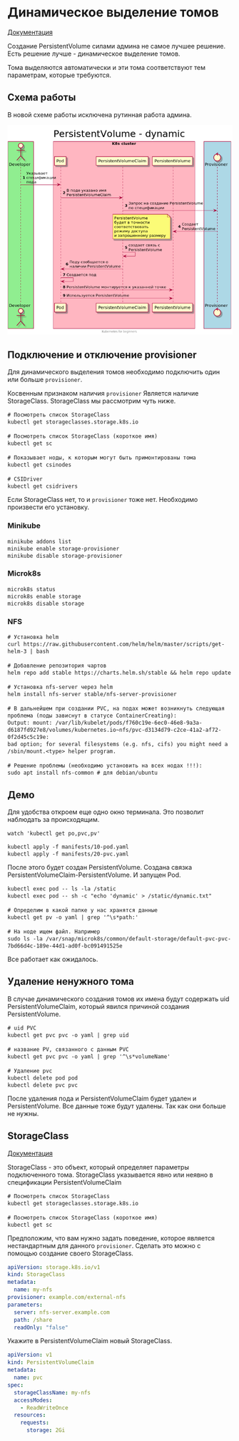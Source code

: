 # Динамическое выделение томов
[Документация](https://kubernetes.io/docs/concepts/storage/dynamic-provisioning/)

Создание PersistentVolume силами админа не самое лучшее решение.
Есть решение лучше - динамическое выделение томов.

Тома выделяются автоматически и эти тома соответствуют тем параметрам, которые требуются.

## Схема работы
В новой схеме работы исключена рутинная работа админа.
 
![Схема](./images/scheme-dynamic.png)  

## Подключение и отключение provisioner
Для динамического выделения томов необходимо подключить один или больше `provisioner`.

Косвенным признаком наличия `provisioner` Является наличие StorageClass. StorageClass мы рассмотрим чуть ниже.

```shell script
# Посмотреть список StorageClass
kubectl get storageclasses.storage.k8s.io

# Посмотреть список StorageClass (короткое имя)
kubectl get sc

# Показывает ноды, к которым могут быть примонтированы тома
kubectl get csinodes

# CSIDriver 
kubectl get csidrivers
```

Если StorageClass нет, то и `provisioner` тоже нет. Необходимо произвести его установку.

### Minikube
```shell script
minikube addons list
minikube enable storage-provisioner
minikube disable storage-provisioner
```

### Microk8s
```shell script
microk8s status
microk8s enable storage
microk8s disable storage
```

### NFS
```shell script
# Установка helm 
curl https://raw.githubusercontent.com/helm/helm/master/scripts/get-helm-3 | bash

# Добавление репозитория чартов 
helm repo add stable https://charts.helm.sh/stable && helm repo update

# Установка nfs-server через helm 
helm install nfs-server stable/nfs-server-provisioner

# В дальнейшем при создании PVC, на подах может возникнуть следующая проблема (поды зависнут в статусе ContainerCreating):
Output: mount: /var/lib/kubelet/pods/f760c19e-6ec0-46e8-9a3a-d6187fd927e8/volumes/kubernetes.io~nfs/pvc-d3134d79-c2ce-41a2-af72-0f2d45c5c19e:
bad option; for several filesystems (e.g. nfs, cifs) you might need a /sbin/mount.<type> helper program.

# Решение проблемы (необходимо установить на всех нодах !!!):
sudo apt install nfs-common # для debian/ubuntu
```

## Демо
Для удобства откроем еще одно окно терминала. Это позволит наблюдать за происходящим.
```shell script
watch 'kubectl get po,pvc,pv'
```

```shell script
kubectl apply -f manifests/10-pod.yaml
kubectl apply -f manifests/20-pvc.yaml
```
После этого будет создан PersistentVolume.
Создана связка PersistentVolumeClaim-PersistentVolume.
И запущен Pod.

```shell script
kubectl exec pod -- ls -la /static
kubectl exec pod -- sh -c "echo 'dynamic' > /static/dynamic.txt"

# Определим в какой папке у нас хранятся данные
kubectl get pv -o yaml | grep '^\s*path:'

# На ноде ищем файл. Например
sudo ls -la /var/snap/microk8s/common/default-storage/default-pvc-pvc-7bd66d4c-189e-44d1-ad0f-bc091491525e
```

Все работает как ожидалось.

## Удаление ненужного тома
В случае динамического создания томов их имена будут содержать uid PersistentVolumeClaim, который явился причиной создания PersistentVolume.

```shell script
# uid PVC
kubectl get pvc pvc -o yaml | grep uid

# название PV, связанного с данным PVC 
kubectl get pvc pvc -o yaml | grep '^\s*volumeName'

# Удаление pvc
kubectl delete pod pod
kubectl delete pvc pvc
```

После удаления пода и PersistentVolumeClaim будет удален и PersistentVolume.
Все данные тоже будут удалены. Так как они больше не нужны.

## StorageClass
[Документация](https://kubernetes.io/docs/concepts/storage/storage-classes/)

StorageClass - это объект, который определяет параметры подключенного тома.
StorageClass указывается явно или неявно в спецификации PersistentVolumeClaim

```shell script
# Посмотреть список StorageClass
kubectl get storageclasses.storage.k8s.io

# Посмотреть список StorageClass (короткое имя)
kubectl get sc
```

Предположим, что вам нужно задать поведение, которое является нестандартным для данного `provisioner`.
Сделать это можно с помощью создание своего StorageClass.

```yaml
apiVersion: storage.k8s.io/v1
kind: StorageClass
metadata:
  name: my-nfs
provisioner: example.com/external-nfs
parameters:
  server: nfs-server.example.com
  path: /share
  readOnly: "false"
```

Укажите в PersistentVolumeClaim новый StorageClass. 

```yaml
apiVersion: v1
kind: PersistentVolumeClaim
metadata:
  name: pvc
spec:
  storageClassName: my-nfs
  accessModes:
    - ReadWriteOnce
  resources:
    requests:
      storage: 2Gi
```
